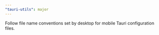```yaml
---
"tauri-utils": major
---
```


Follow file name conventions set by desktop for mobile Tauri configuration files.
